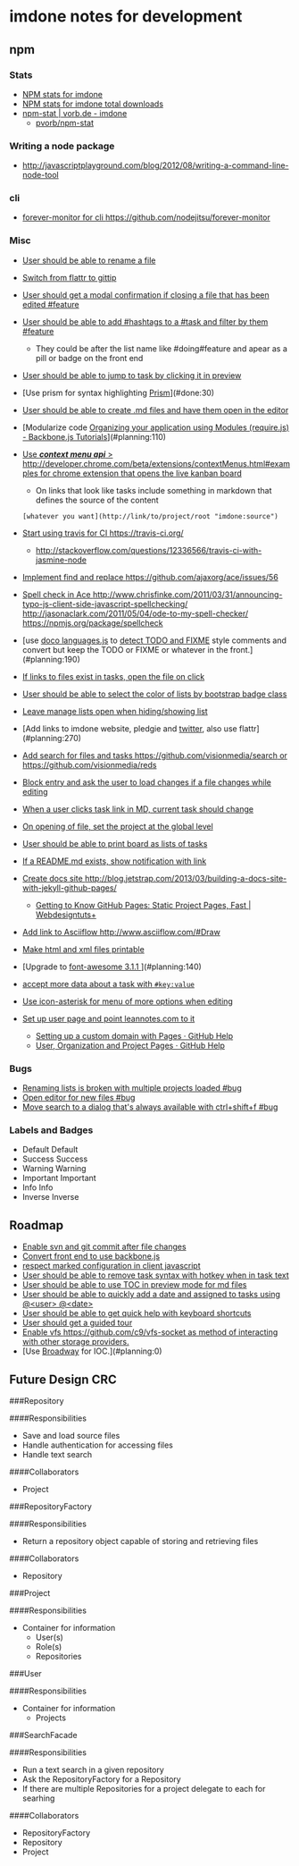 imdone notes for development
==========
## npm
### Stats  
- [NPM stats for imdone](http://isaacs.iriscouch.com/downloads/_design/app/_view/pkg?group_level=3&start_key=["imdone"]&end_key=["imdone",{}])
- [NPM stats for imdone total downloads](http://isaacs.iriscouch.com/downloads/_design/app/_view/pkg?group_level=1&start_key=["imdone"]&end_key=["imdone",{}])
- [npm-stat | vorb.de - imdone](http://npm-stat.vorb.de/charts.html?package=imdone)
    - [pvorb/npm-stat](https://github.com/pvorb/npm-stat)

### Writing a node package
- <http://javascriptplayground.com/blog/2012/08/writing-a-command-line-node-tool>

### cli
- [forever-monitor for cli <https://github.com/nodejitsu/forever-monitor>](#todo:100)

### Misc
- [User should be able to rename a file](#doing:0)
- [Switch from flattr to gittip](#doing:0)
- [User should get a modal confirmation if closing a file that has been edited #feature](#done:0)
- [User should be able to add #hashtags to a #task and filter by them #feature](#doing:10)
    - They could be after the list name like #doing#feature and apear as a pill or badge on the front end
- [User should be able to jump to task by clicking it in preview](#doing:20)
- [Use prism for syntax highlighting [Prism](http://prismjs.com/)](#done:30)
- [User should be able to create .md files and have them open in the editor](#planning:100)
- [Modularize code [Organizing your application using Modules (require.js) - Backbone.js Tutorials](http://backbonetutorials.com/organizing-backbone-using-modules/)](#planning:110)
- [Use ***context menu api*** > <http://developer.chrome.com/beta/extensions/contextMenus.html#examples> for chrome extension that opens the live kanban board](#todo:110)
	- On links that look like tasks include something in markdown that defines the source of the content

	`[whatever you want](http://link/to/project/root "imdone:source")`

- [Start using travis for CI <https://travis-ci.org/>](#todo:20)
    - <http://stackoverflow.com/questions/12336566/travis-ci-with-jasmine-node>
- [Implement find and replace <https://github.com/ajaxorg/ace/issues/56>](#todo:60)
- [Spell check in Ace <http://www.chrisfinke.com/2011/03/31/announcing-typo-js-client-side-javascript-spellchecking/> <http://jasonaclark.com/2011/05/04/ode-to-my-spell-checker/> <https://npmjs.org/package/spellcheck>](#planning:200)
- [use [doco languages.js](https://github.com/jashkenas/docco/blob/master/resources/languages.json) to [detect TODO and FIXME](lib/imdone.js) style comments and convert but keep the TODO or FIXME or whatever in the front.](#planning:190)
- [If links to files exist in tasks, open the file on click](#done:130)
- [User should be able to select the color of lists by bootstrap badge class](#planning:210)
- [Leave manage lists open when hiding/showing list](#archive:150)
- [Add links to imdone website, pledgie and [twitter](https://twitter.com/about/resources/buttons#tweet), also use flattr](#planning:270)
- [Add search for files and tasks <https://github.com/visionmedia/search> or <https://github.com/visionmedia/reds>](#done:60)
- [Block entry and ask the user to load changes if a file changes while editing](#planning:230)
- [When a user clicks task link in MD, current task should change](#planning:260)
- [On opening of file, set the project at the global level](#archive:0)
- [User should be able to print board as lists of tasks](#done:90)
- [If a README.md exists, show notification with link](#archive:20)
- [Create docs site <http://blog.jetstrap.com/2013/03/building-a-docs-site-with-jekyll-github-pages/>](#done:20)
    - [Getting to Know GitHub Pages: Static Project Pages, Fast | Webdesigntuts+](http://webdesign.tutsplus.com/tutorials/applications/getting-to-know-github-pages-static-project-pages-fast/) 
- [Add link to Asciiflow <http://www.asciiflow.com/#Draw>](#planning:50)
- [Make html and xml files printable](#done:100)
- [Upgrade to [font-awesome 3.1.1 ](http://fortawesome.github.io/Font-Awesome/icons/)](#planning:140)
- [accept more data about a task with `#key:value`](#planning:150)
- [Use icon-asterisk for menu of more options when editing](#planning:160)
- [Set up user page and point leannotes.com to it](#planning:60)
    - [Setting up a custom domain with Pages · GitHub Help](https://help.github.com/articles/setting-up-a-custom-domain-with-pages)
    - [User, Organization and Project Pages · GitHub Help](https://help.github.com/articles/user-organization-and-project-pages)
### Bugs
- [Renaming lists is broken with multiple projects loaded #bug](#archive:100)
- [Open editor for new files #bug](#planning:130) 
- [Move search to a dialog that's always available with ctrl+shift+f #bug](#done:40)

### Labels and Badges
- Default <span class="label">Default</span>
- Success <span class="label label-success">Success</span>
- Warning <span class="label label-warning">Warning</span>
- Important	<span class="label label-important">Important</span>
- Info <span class="label label-info">Info</span>
- Inverse <span class="label label-inverse">Inverse</span>

Roadmap
----
- [Enable svn and git commit after file changes](#planning:170)
- [Convert front end to use backbone.js](#planning:240)
- [respect marked configuration in client javascript](#todo:130)
- [User should be able to remove task syntax with hotkey when in task text](#planning:90)
- [User should be able to use TOC in preview mode for md files](#done:10)
- [User should be able to quickly add a date and assigned to tasks using @&lt;user&gt; @&lt;date&gt;](#planning:180)
- [User should be able to get quick help with keyboard shortcuts](#planning:250)
- [User should get a guided tour](#todo:120)
- [Enable vfs <https://github.com/c9/vfs-socket> as method of interacting with other storage providers.](#planning:30)
- [Use [Broadway](https://npmjs.org/package/broadway) for IOC.](#planning:0)

Future Design CRC
----

###Repository

####Responsibilities
- Save and load source files
- Handle authentication for accessing files
- Handle text search

####Collaborators
- Project

###RepositoryFactory

####Responsibilities
- Return a repository object capable of storing and retrieving files

####Collaborators
- Repository

###Project

####Responsibilities
- Container for information
    - User(s)
    - Role(s)
    - Repositories

###User

####Responsibilities
- Container for information
    - Projects

###SearchFacade

####Responsibilities
- Run a text search in a given repository
- Ask the RepositoryFactory for a Repository
- If there are multiple Repositories for a project delegate to each for searhing

####Collaborators
- RepositoryFactory
- Repository
- Project









